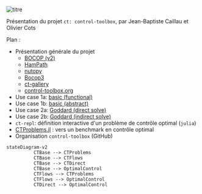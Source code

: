 ![titre](https://github.com/control-toolbox/frunam/assets/66357348/a22d1051-7930-4df9-9f89-1adfe20e1c27)

Présentation du projet `ct: control-toolbox`, par Jean-Baptiste Caillau et Olivier Cots

Plan :

- Présentation générale du projet
  - [BOCOP (v2)](https://www.bocop.org)
  - [HamPath](http://www.hampath.org)
  - [nutopy](https://ct.gitlabpages.inria.fr/nutopy)
  - [Bocop3](https://github.com/control-toolbox/bocop)
  - [ct-gallery](https://ct.gitlabpages.inria.fr/gallery/notebooks.html)
  - [control-toolbox.org](https://control-toolbox.org)
- Use case 1a: [basic (functional)](basic_functional.jl)
- Use case 1b: [basic (abstract)](basic_abstract.jl)
- Use case 2a: [Goddard (direct solve)](goddard_direct.jl)
- Use case 2b: [Goddard (indirect solve)](goddard_indirect.jl)
- `ct-repl`: définition interactive d'un problème de contrôle optimal (`julia`)
- [CTProblems.jl](https://control-toolbox.org/CTProblems.jl) : vers un benchmark en contrôle optimal
- Organisation `control-toolbox` (GitHub)
```mermaid
stateDiagram-v2
          CTBase --> CTProblems
          CTBase --> CTFlows
          CTBase --> CTDirect
          CTBase --> OptimalControl
          CTFlows --> CTProblems
          CTFlows --> OptimalControl
          CTDirect --> OptimalControl
```
